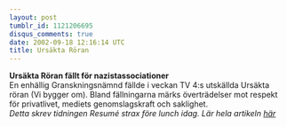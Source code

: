 ```yaml
---
layout: post
tumblr_id: 1121206695
disqus_comments: true
date: 2002-09-18 12:16:14 UTC
title: Ursäkta Röran
---
```


<b>Ursäkta Röran fällt för nazistassociationer</b>
<br/>
En enhällig Granskningsnämnd fällde i veckan TV 4:s utskällda Ursäkta röran (Vi bygger om). Bland fällningarna märks överträdelser mot respekt för privatlivet, mediets genomslagskraft och saklighet.
<br/>
<i>Detta skrev tidningen Resumé strax före lunch idag. Lär hela artikeln <a href="http://www.resume.se/artikel.asp?art_id=2398" target="_blank">här</a> </i>
